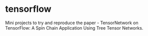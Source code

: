 # tensorflow
Mini projects to try and reproduce the paper - TensorNetwork on TensorFlow: A Spin Chain Application Using Tree Tensor Networks.
